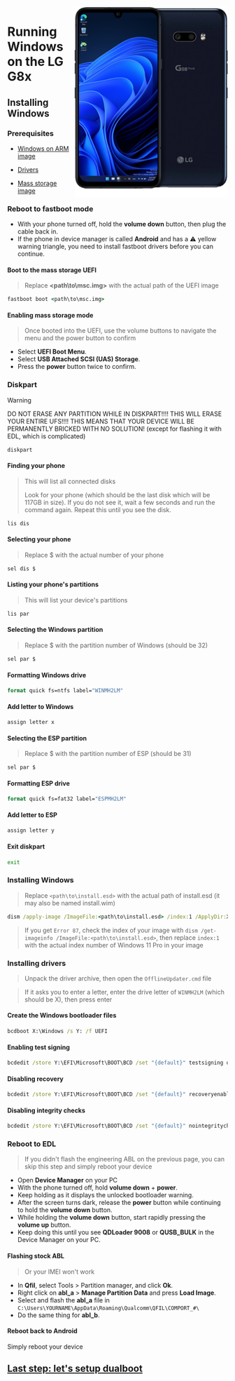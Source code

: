 <img align="right" src="/devices/mh2lm.png" width="350" alt="Windows 11 Running On To LG G8x">

# Running Windows on the LG G8x

## Installing Windows

### Prerequisites
- [Windows on ARM image](https://worproject.com/esd)
  
- [Drivers](https://github.com/Icesito68/Port-Windows-11-Lge-devices/releases/tag/Drivers)

- [Mass storage image](https://github.com/Icesito68/Port-Windows-11-Lge-devices/releases/download/Files/msc.img)

### Reboot to fastboot mode
- With your phone turned off, hold the **volume down** button, then plug the cable back in.
- If the phone in device manager is called **Android** and has a ⚠️ yellow warning triangle, you need to install fastboot drivers before you can continue.

#### Boot to the mass storage UEFI
> Replace **<path\to\msc.img>** with the actual path of the UEFI image
```cmd
fastboot boot <path\to\msc.img>
```

#### Enabling mass storage mode
> Once booted into the UEFI, use the volume buttons to navigate the menu and the power button to confirm
- Select **UEFI Boot Menu**.
- Select **USB Attached SCSI (UAS) Storage**.
- Press the **power** button twice to confirm.

### Diskpart
> [!WARNING]
> DO NOT ERASE ANY PARTITION WHILE IN DISKPART!!!! THIS WILL ERASE YOUR ENTIRE UFS!!!! THIS MEANS THAT YOUR DEVICE WILL BE PERMANENTLY BRICKED WITH NO SOLUTION! (except for flashing it with EDL, which is complicated)

```cmd
diskpart
```

#### Finding your phone
> This will list all connected disks
>
> Look for your phone (which should be the last disk which will be 117GB in size). If you do not see it, wait a few seconds and run the command again. Repeat this until you see the disk.
```cmd
lis dis
```

#### Selecting your phone
> Replace $ with the actual number of your phone
```cmd
sel dis $
```

#### Listing your phone's partitions
> This will list your device's partitions
```cmd
lis par
```

#### Selecting the Windows partition
> Replace $ with the partition number of Windows (should be 32)
```cmd
sel par $
```

#### Formatting Windows drive
```cmd
format quick fs=ntfs label="WINMH2LM"
```

#### Add letter to Windows
```cmd
assign letter x
```

#### Selecting the ESP partition
> Replace $ with the partition number of ESP (should be 31)
```cmd
sel par $
```

#### Formatting ESP drive
```cmd
format quick fs=fat32 label="ESPMH2LM"
```

#### Add letter to ESP
```cmd
assign letter y
```

#### Exit diskpart
```cmd
exit
```

### Installing Windows
> Replace `<path\to\install.esd>` with the actual path of install.esd (it may also be named install.wim)

```cmd
dism /apply-image /ImageFile:<path\to\install.esd> /index:1 /ApplyDir:X:\
```

> If you get `Error 87`, check the index of your image with `dism /get-imageinfo /ImageFile:<path\to\install.esd>`, then replace `index:1` with the actual index number of Windows 11 Pro in your image

### Installing drivers
> Unpack the driver archive, then open the `OfflineUpdater.cmd` file

> If it asks you to enter a letter, enter the drive letter of `WINMH2LM` (which should be X), then press enter
  
#### Create the Windows bootloader files
```cmd
bcdboot X:\Windows /s Y: /f UEFI
```

#### Enabling test signing
```cmd
bcdedit /store Y:\EFI\Microsoft\BOOT\BCD /set "{default}" testsigning on
```

#### Disabling recovery
```cmd
bcdedit /store Y:\EFI\Microsoft\BOOT\BCD /set "{default}" recoveryenabled no
```

#### Disabling integrity checks
```cmd
bcdedit /store Y:\EFI\Microsoft\BOOT\BCD /set "{default}" nointegritychecks on
```

### Reboot to EDL
> If you didn't flash the engineering ABL on the previous page, you can skip this step and simply reboot your device
- Open **Device Manager** on your PC
- With the phone turned off, hold **volume down** + **power**.
- Keep holding as it displays the unlocked bootloader warning.
- After the screen turns dark, release the **power** button while continuing to hold the **volume down** button.
- While holding the **volume down** button, start rapidly pressing the **volume up** button.
- Keep doing this until you see **QDLoader 9008** or **QUSB_BULK** in the Device Manager on your PC.

#### Flashing stock ABL
> Or your IMEI won't work
- In **Qfil**, select Tools > Partition manager, and click **Ok**.
- Right click on **abl_a** > **Manage Partition Data** and press **Load Image**.
- Select and flash the **abl_a** file in `C:\Users\YOURNAME\AppData\Roaming\Qualcomm\QFIL\COMPORT_#\`
- Do the same thing for **abl_b**.

#### Reboot back to Android
Simply reboot your device

## [Last step: let's setup dualboot](dualboot.md)
















